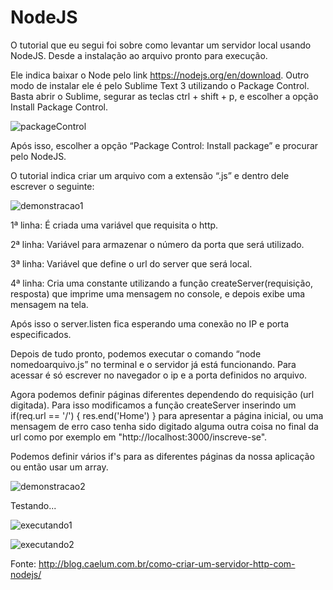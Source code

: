 # NodeJS
O tutorial que eu segui foi sobre como levantar um servidor local usando NodeJS. Desde a instalação ao arquivo pronto para execução.

Ele indica baixar o Node pelo link https://nodejs.org/en/download. Outro modo de instalar ele é pelo Sublime Text 3 utilizando o Package Control. Basta abrir o Sublime, segurar as teclas ctrl + shift + p, e escolher a opção Install Package Control.

![packageControl](https://lh6.googleusercontent.com/0BNBo9vpB1ToUBc-0VfJoV2xZLF5iaes0JVQkPjYYAS-ZR1mtBHZN76gqZ9EOQN5IOGyRhENjY_jIcEBJQfjSEnCUefBhzyxSnQTbym2qL1wfhbsVSQO-Do-oFFp6cnmF0R8l2roPjz5w2A5ug)

Após isso, escolher a opção “Package Control: Install package” e procurar pelo NodeJS.

O tutorial indica criar um arquivo com a extensão “.js” e dentro dele escrever o seguinte:

![demonstracao1](https://lh5.googleusercontent.com/vNZoSyhUJTpw9o6H7NZRngjiT8K3ukrydb4DDZcIyhkFVujIWpqDQHfR5OSNlYH4kaEBTfxKXwx8k3N2CNEWSKHZPByBzS4HbecyEIBA6OMGyagTL1fdbXf6THtUBI9-r-4pkdU7EfD9k9kn9A)

1ª linha: É criada uma variável que requisita o http.

2ª linha: Variável para armazenar o número da porta que será utilizado.

3ª linha: Variável que define o url do server que será local.

4ª linha: Cria uma constante utilizando a função createServer(requisição, resposta) que imprime uma mensagem no console, e depois exibe uma mensagem na tela.

Após isso o server.listen fica esperando uma conexão no IP e porta especificados.

Depois de tudo pronto, podemos executar o comando “node nomedoarquivo.js” no terminal e o servidor já está funcionando. Para acessar é só escrever no navegador o ip e a porta definidos no arquivo.

Agora podemos definir páginas diferentes dependendo do requisição (url digitada). Para isso modificamos a função createServer inserindo um if(req.url == '/') { res.end('Home') } para apresentar a página inicial, ou uma mensagem de erro caso tenha sido digitado alguma outra coisa no final da url como por exemplo em "http://localhost:3000/inscreve-se".

Podemos definir vários if's para as diferentes páginas da nossa aplicação ou então usar um array.

![demonstracao2](https://lh4.googleusercontent.com/SjX6fpf20RgZh2e5xGnWVIhJ-zFXRw3inb3p8xEK7Zl58aB3LMm-i9c5HZsM_fklc9m3KCaXCC868qXFU2odJkhOcJrSHYFkaGt83l5LkcIw0wxzZj52Q6IRAEjI4npDHja77CZu)

Testando...

![executando1](https://lh5.googleusercontent.com/TpPVicdGoky3UBPjXuOFZSBVmY3Z0BzCShdqhkdZv-bfkXUtf6p1DVcAedrbwbfnXNQiYMAKp3w-ka9D7FVyAyExLE5tKy6FT6QFgjk-vXPMJ-sQqHheDR5MxrHPUpWTJq9GySYa)

![executando2](https://lh3.googleusercontent.com/j8H_hAcQnGILnUXZ7gP-8-pspOL38GvbM5LnXeyMs70MwaY2h42lty_l1bhmAHNw9oYBLcJZdRTJnDQ0gQH4Xn1yJO1S-533fZy3lMgNN_ecDb37mc7fmLm_T_KSa3PB4F8LR1Jp)

Fonte: http://blog.caelum.com.br/como-criar-um-servidor-http-com-nodejs/
